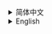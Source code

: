 <details>
<summary>简体中文</summary>

## 介绍

本项目是:page_with_curl:Learning Positive-Negative Prompts for Open-Set Remote Sensing Scene Classification的实现，如果您喜欢我们的项目，请点一下star:star:吧！

![framework](./framework.png)

------

## 准备工作

:one:按照如下步骤安装本项目运行所需要的环境

```
conda create -n PNPL python=3.8
conda activate PNPL
pip install -r requirements.txt
```

:two:新建model_cache文件夹并将[clip的模型](https://huggingface.co/laion/CLIP-ViT-B-16-laion2B-s34B-b88K)下载至此

:three:按照data文件夹中每个数据集的train和test的csv文件划分数据集，你可以直接下载[已经划分好的数据](https://pan.baidu.com/s/1KhOG-GULKrugVTSmGYDnOg?pwd=6666)并将其放置在对应的数据集文件夹下

对每个数据集的划分说明如下：

| dataset | unknown class num | unknown classes                                              |
| ------- | ----------------- | ------------------------------------------------------------ |
| UCM_p1  | 3                 | agricultural, beach, storagetanks                            |
| UCM_p1  | 5                 | agricultural, beach, chaparral, forest, river                |
| UCM_p1  | 9                 | baseball diamond, buildings, dense residential, golfcourse, medium residential, mobile homepark, parkinglot, sparse residential, tenniscourt |
| AID_p2  | 4                 | bareland, beach, desert, mountain                            |
| AID_p1  | 9                 | airport, bridge, church, parking, port, railway station, resort, storagetanks, viaduct |
| AID_p5  | 14                | airport, bareland, beach, bridge, church, desert, meadow, mountain, parking, port, railway station, resort, storage tanks, viaduct |
| NWPU_p1 | 6                 | beach, harbor, island, lake, river, sea ice                  |
| NWPU_p2 | 11                | airplane, bridge, church, freeway, intersection, overpass, palace, railway, railway station, roundabout, runway |
| NWPU_p3 | 15                | airplane, bridge, church, freeway, harbor, intersection, island, lake, overpass, railway, railway station, river, roundabout, runway, sea ice |

------

## 训练&测试

如果你需要重新训练

:heavy_exclamation_mark:注意修改参数：train_test_openset.py中，dataset为所需要运行的数据集，stage为不同阶段，1代表训练正面提示，3代表训练负面提示，6代表测试。与此同时，你需要修改datasets/osr_dataloader.py中对应数据集的函数的json和npy的名称。

| dataset | json                            | npy                            |
| ------- | ------------------------------- | ------------------------------ |
| UCM_p1  | ucm_class_index_unknown3.json   | ucm_unknown3_class_clean.npy   |
| UCM_p2  | ucm_class_index_unknown5.json   | ucm_unknown5_class_clean.npy   |
| UCM_p3  | ucm_class_index_unknown9.json   | ucm_unknown9_class_clean.npy   |
| AID_p2  | aid_class_index_unknown4.json   | aid_unknown4_class_clean.npy   |
| AID_p1  | aid_class_index_unknown9.json   | aid_unknown9_class_clean.npy   |
| AID_p5  | aid_class_index_unknown14.json  | aid_unknown14_class_clean.npy  |
| NWPU_p1 | nwpu_class_index_unknown6.json  | nwpu_unknown6_class_clean.npy  |
| NWPU_p2 | nwpu_class_index_unknown11.json | nwpu_unknown11_class_clean.npy |
| NWPU_p3 | nwpu_class_index_unknown15.json | nwpu_unknown15_class_clean.npy |

执行`python scripts/train_test_openset.py`

如果你只是想复现出和论文中一模一样的结果

请下载[我们的pth](https://pan.baidu.com/s/1BuOwmJhU9QWpI86WfdwzrQ?pwd=6666)，并直接运行测试代码(stage=6)，三个seed的平均值即为论文中的结果。



我们的代码参考了https://github.com/mala-lab/NegPrompt，感谢他们出色的工作。

</details>

<details>
<summary>English</summary>

## Introduction

This project implements :page_with_curl: Learning Positive-Negative Prompts for Open-Set Remote Sensing Scene Classification. If you like our project, please give us a star:star:!

![framework](./framework.png)

------

## Preparation

:one: Set up the required environment with the following commands:

```
conda create -n PNPL python=3.8
conda activate PNPL
pip install -r requirements.txt
```

:two: Create a model_cache folder and download the [CLIP model](https://huggingface.co/laion/CLIP-ViT-B-16-laion2B-s34B-b88K) into it

:three: Prepare datasets according to the train/test CSV files in the data folder for each dataset. You can directly download [pre-split data](https://pan.baidu.com/s/1KhOG-GULKrugVTSmGYDnOg?pwd=6666) and place it in the corresponding dataset folder.

Dataset splits are as follows:

| dataset | unknown class num | unknown classes                                              |
| ------- | ----------------- | ------------------------------------------------------------ |
| UCM_p1  | 3                 | agricultural, beach, storagetanks                            |
| UCM_p1  | 5                 | agricultural, beach, chaparral, forest, river                |
| UCM_p1  | 9                 | baseball diamond, buildings, dense residential, golfcourse, medium residential, mobile homepark, parkinglot, sparse residential, tenniscourt |
| AID_p2  | 4                 | bareland, beach, desert, mountain                            |
| AID_p1  | 9                 | airport, bridge, church, parking, port, railway station, resort, storagetanks, viaduct |
| AID_p5  | 14                | airport, bareland, beach, bridge, church, desert, meadow, mountain, parking, port, railway station, resort, storage tanks, viaduct |
| NWPU_p1 | 6                 | beach, harbor, island, lake, river, sea ice                  |
| NWPU_p2 | 11                | airplane, bridge, church, freeway, intersection, overpass, palace, railway, railway station, roundabout, runway |
| NWPU_p3 | 15                | airplane, bridge, church, freeway, harbor, intersection, island, lake, overpass, railway, railway station, river, roundabout, runway, sea ice |

------

## Training & Testing

If you need to retrain:

:heavy_exclamation_mark: Note to modify parameters: In train_test_openset.py, set 'dataset' to your target dataset, and 'stage' to different phases (1 for positive prompt training, 3 for negative prompt training, 6 for testing). Also modify the json and npy filenames in datasets/osr_dataloader.py for corresponding datasets.

| dataset | json                            | npy                            |
| ------- | ------------------------------- | ------------------------------ |
| UCM_p1  | ucm_class_index_unknown3.json   | ucm_unknown3_class_clean.npy   |
| UCM_p2  | ucm_class_index_unknown5.json   | ucm_unknown5_class_clean.npy   |
| UCM_p3  | ucm_class_index_unknown9.json   | ucm_unknown9_class_clean.npy   |
| AID_p2  | aid_class_index_unknown4.json   | aid_unknown4_class_clean.npy   |
| AID_p1  | aid_class_index_unknown9.json   | aid_unknown9_class_clean.npy   |
| AID_p5  | aid_class_index_unknown14.json  | aid_unknown14_class_clean.npy  |
| NWPU_p1 | nwpu_class_index_unknown6.json  | nwpu_unknown6_class_clean.npy  |
| NWPU_p2 | nwpu_class_index_unknown11.json | nwpu_unknown11_class_clean.npy |
| NWPU_p3 | nwpu_class_index_unknown15.json | nwpu_unknown15_class_clean.npy |

Run `python scripts/train_test_openset.py`

If you just want to reproduce the exact results from our paper:

Please download [our pth files](https://pan.baidu.com/s/1BuOwmJhU9QWpI86WfdwzrQ?pwd=6666) and directly run the testing code (stage=6). The average of three seeds will match the results in our paper.

Our code references https://github.com/mala-lab/NegPrompt, thanks for their excellent work.
</details>